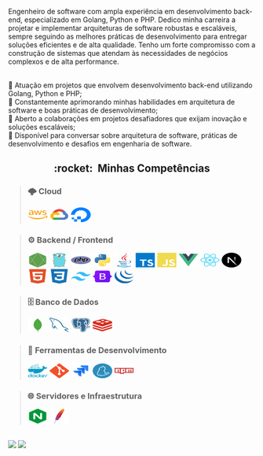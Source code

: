 Engenheiro de software com ampla experiência em desenvolvimento back-end, especializado em Golang, Python e PHP. Dedico minha carreira a projetar e implementar arquiteturas de software robustas e escaláveis, sempre seguindo as melhores práticas de desenvolvimento para entregar soluções eficientes e de alta qualidade. Tenho um forte compromisso com a construção de sistemas que atendam às necessidades de negócios complexos e de alta performance.<br><br>

🔭 Atuação em projetos que envolvem desenvolvimento back-end utilizando Golang, Python e PHP;<br>
🌱 Constantemente aprimorando minhas habilidades em arquitetura de software e boas práticas de desenvolvimento;<br>
👯 Aberto a colaborações em projetos desafiadores que exijam inovação e soluções escaláveis;<br>
💬 Disponível para conversar sobre arquitetura de software, práticas de desenvolvimento e desafios em engenharia de software.<br>

<h2 align="center"> :rocket: &nbsp;Minhas Competências </h2>

> ### 🌩️ Cloud 
> <img title="AWS" alt="AWS" height="30" width="40" src="https://raw.githubusercontent.com/devicons/devicon/master/icons/amazonwebservices/amazonwebservices-plain-wordmark.svg">
> <img title="GCP" alt="GCP" height="30" width="40" src="https://raw.githubusercontent.com/devicons/devicon/master/icons/googlecloud/googlecloud-original.svg">
> <img title="GCP" alt="GCP" height="30" width="40" src="https://raw.githubusercontent.com/devicons/devicon/master/icons/digitalocean/digitalocean-original.svg">

> ### ⚙️ Backend / Frontend
> <img title="NodeJS" alt="ViniciusAzevedo-NodeJS" height="30" width="40" src="https://raw.githubusercontent.com/devicons/devicon/master/icons/nodejs/nodejs-plain.svg">
> <img title="Golang" alt="ViniciusAzevedo-Golang" height="30" width="40" src="https://raw.githubusercontent.com/devicons/devicon/master/icons/go/go-original.svg">
> <img title="PHP" alt="ViniciusAzevedo-PHP" height="30" width="40" src="https://raw.githubusercontent.com/devicons/devicon/master/icons/php/php-original.svg">
> <img title="Python" alt="ViniciusAzevedo-Python" height="30" width="40" src="https://raw.githubusercontent.com/devicons/devicon/master/icons/python/python-original.svg">
> <img title="Java" alt="ViniciusAzeved-Java" height="30" width="40" src="https://raw.githubusercontent.com/devicons/devicon/master/icons/java/java-original.svg">
> <img title="TypeScript" alt="ViniciusAzevedo-TypeScript" height="30" width="40" src="https://raw.githubusercontent.com/devicons/devicon/master/icons/typescript/typescript-plain.svg">
> <img title="JavaScript" alt="ViniciusAzevedo-JavaScript" height="30" width="40" src="https://raw.githubusercontent.com/devicons/devicon/master/icons/javascript/javascript-plain.svg">
> <img title="VueJS" alt="ViniciusAzevedo-VueJS" height="30" width="40" src="https://raw.githubusercontent.com/devicons/devicon/master/icons/vuejs/vuejs-original.svg">
> <img title="React" alt="ViniciusAzevedo-React" height="30" width="40" src="https://raw.githubusercontent.com/devicons/devicon/master/icons/react/react-original.svg">
> <img title="NextJS" alt="ViniciusAzevedo-NextJS" height="30" width="40" src="https://raw.githubusercontent.com/devicons/devicon/master/icons/nextjs/nextjs-original.svg">
> <img title="HTML5" alt="ViniciusAzevedo-HTML5" height="30" width="40" src="https://raw.githubusercontent.com/devicons/devicon/master/icons/html5/html5-plain.svg">
> <img title="CSS3" alt="ViniciusAzevedo-CSS3" height="30" width="40" src="https://raw.githubusercontent.com/devicons/devicon/master/icons/css3/css3-plain.svg">
> <img title="TailwindCSS" alt="ViniciusAzevedo-TailwindCSS" height="30" width="40" src="https://raw.githubusercontent.com/devicons/devicon/master/icons/tailwindcss/tailwindcss-original.svg">
> <img title="Bootstrap" alt="ViniciusAzevedo-Bootstrap" height="30" width="40" src="https://raw.githubusercontent.com/devicons/devicon/master/icons/bootstrap/bootstrap-original.svg">
> <img title="jQuery" alt="ViniciusAzevedo-jQuery" height="30" width="40" src="https://raw.githubusercontent.com/devicons/devicon/master/icons/jquery/jquery-plain.svg">

> ### 🗄️ Banco de Dados
> <img title="MongoDB" alt="ViniciusAzevedo-MongoDB" height="30" width="40" src="https://raw.githubusercontent.com/devicons/devicon/master/icons/mongodb/mongodb-plain.svg">
> <img title="MySQL" alt="ViniciusAzevedo-MySQL" height="30" width="40" src="https://raw.githubusercontent.com/devicons/devicon/master/icons/mysql/mysql-original.svg">
> <img title="PostgreSQL" alt="ViniciusAzevedo-PostgreSQL" height="30" width="40" src="https://raw.githubusercontent.com/devicons/devicon/master/icons/postgresql/postgresql-plain.svg">
> <img title="Redis" alt="ViniciusAzevedo-Redis" height="30" width="40" src="https://raw.githubusercontent.com/devicons/devicon/master/icons/redis/redis-plain.svg">

> ### 🔧 Ferramentas de Desenvolvimento 
> <img title="Docker" alt="ViniciusAzevedo-Docker" height="30" width="40" src="https://raw.githubusercontent.com/devicons/devicon/master/icons/docker/docker-plain-wordmark.svg">
> <img title="GIT" alt="ViniciusAzevedo-GIT" height="30" width="40" src="https://raw.githubusercontent.com/devicons/devicon/master/icons/git/git-original.svg">
> <img title="Jira" alt="ViniciusAzevedo-Jira" height="30" width="40" src="https://raw.githubusercontent.com/devicons/devicon/master/icons/jira/jira-original.svg">
> <img title="Yarn" alt="ViniciusAzevedo-Yarn" height="30" width="40" src="https://raw.githubusercontent.com/devicons/devicon/master/icons/yarn/yarn-original.svg">
> <img title="NPM" alt="ViniciusAzevedo-NPM" height="30" width="40" src="https://raw.githubusercontent.com/devicons/devicon/master/icons/npm/npm-original-wordmark.svg">

> ### 🌐 Servidores e Infraestrutura 
> <img title="NGINX" alt="ViniciusAzevedo-NGINX" height="30" width="40" src="https://raw.githubusercontent.com/devicons/devicon/master/icons/nginx/nginx-original.svg">
> <img title="Apache" alt="ViniciusAzevedo-Apache" height="30" width="40" src="https://raw.githubusercontent.com/devicons/devicon/master/icons/apache/apache-original.svg">

<br>

<div>
  <a href="mailto:viniciusdiazevedo@gmail.com"><img src="https://img.shields.io/badge/-Gmail-%23333?style=for-the-badge&logo=gmail&logoColor=white" target="_blank"></a>
  <a href="https://www.linkedin.com/in/viniciusazevedo-dev/" target="_blank"><img src="https://img.shields.io/badge/-LinkedIn-%230077B5?style=for-the-badge&logo=linkedin&logoColor=white" target="_blank"></a> 
</div>

